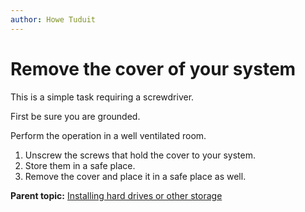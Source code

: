 ```yaml
---
author: Howe Tuduit
---
```


# Remove the cover of your system

This is a simple task requiring a screwdriver.

First be sure you are grounded.

Perform the operation in a well ventilated room.

1.   Unscrew the screws that hold the cover to your system. 
2.   Store them in a safe place. 
3.   Remove the cover and place it in a safe place as well. 

**Parent topic:** [Installing hard drives or other storage](../taskbook/installstorage.md)

